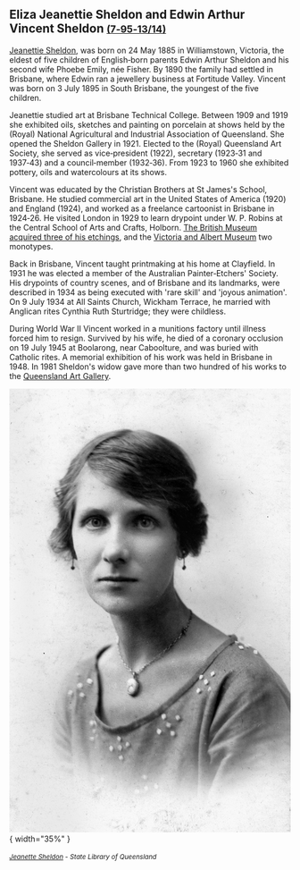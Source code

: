 
## Eliza Jeanettie Sheldon <!-- 1885‑1974 --> and Edwin Arthur Vincent Sheldon <small>[(7‑95‑13/14)](https://brisbane.discovereverafter.com/profile/31723218 "Go to Memorial Information" )</small> <!-- 1895‑1945 -->

[Jeanettie Sheldon](https://adb.anu.edu.au/biography/sheldon-eliza-jeanettie-11673), was born on 24 May 1885 in Williamstown, Victoria, the eldest of five children of English‑born parents Edwin Arthur Sheldon and his second wife Phoebe Emily, née Fisher. By 1890 the family had settled in Brisbane, where Edwin ran a jewellery business at Fortitude Valley. Vincent was born on 3 July 1895 in South Brisbane, the youngest of the five children.

Jeanettie studied art at Brisbane Technical College. Between 1909 and 1919 she exhibited oils, sketches and painting on porcelain at shows held by the (Royal) National Agricultural and Industrial Association of Queensland. She opened the Sheldon Gallery in 1921. Elected to the (Royal) Queensland Art Society, she served as vice‑president (1922), secretary (1923‑31 and 1937‑43) and a council‑member (1932‑36). From 1923 to 1960 she exhibited pottery, oils and watercolours at its shows.

Vincent was educated by the Christian Brothers at St James's School, Brisbane. He studied commercial art in the United States of America (1920) and England (1924), and worked as a freelance cartoonist in Brisbane in 1924‑26. He visited London in 1929 to learn drypoint under W. P. Robins at the Central School of Arts and Crafts, Holborn. [The British Museum acquired three of his etchings](https://www.britishmuseum.org/collection/search?keyword=Vincent&keyword=sheldon), and the [Victoria and Albert Museum](https://collections.vam.ac.uk/search/?q=Vincent+sheldon&year_made_from=&year_made_to=) two monotypes.

Back in Brisbane, Vincent taught printmaking at his home at Clayfield. In 1931 he was elected a member of the Australian Painter‑Etchers' Society. His drypoints of country scenes, and of Brisbane and its landmarks, were described in 1934 as being executed with 'rare skill' and 'joyous animation'. On 9 July 1934 at All Saints Church, Wickham Terrace, he married with Anglican rites Cynthia Ruth Sturtridge; they were childless.

During World War II Vincent worked in a munitions factory until illness forced him to resign. Survived by his wife, he died of a coronary occlusion on 19 July 1945 at Boolarong, near Caboolture, and was buried with Catholic rites. A memorial exhibition of his work was held in Brisbane in 1948. In 1981 Sheldon's widow gave more than two hundred of his works to the [Queensland Art Gallery](https://www.qagoma.qld.gov.au/learn/collection).


![Jeanette Sheldon](../assets/eliza-jeanettie-sheldon.jpg){ width="35%" }  

*<small>[Jeanette Sheldon](http://onesearch.slq.qld.gov.au/permalink/f/1upgmng/slq_alma21218163840002061) - State Library of Queensland </small>* 
